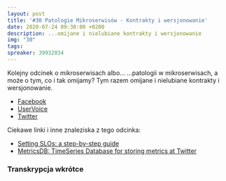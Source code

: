 ```yaml
---
layout: post
title: '#30 Patologie Mikroserwisów - Kontrakty i wersjonowanie'
date: 2020-07-24 09:30:00 +0200
description: ...omijane i nielubiane kontrakty i wersjonowanie
img: "30"
tags:
spreaker: 39932034
---
```

Kolejny odcinek o mikroserwisach albo… …patologii w mikroserwisach, a może o tym, co i tak omijamy? Tym razem omijane i nielubiane kontrakty i wersjonowanie. 

- [Facebook](https://www.facebook.com/patoarchitekci/)
- [UserVoice](https://github.com/patoarchitekci/uservoice/issues)
- [Twitter](https://twitter.com/patoarchitekci)

Ciekawe linki i inne znaleziska z tego odcinka:

- [Setting SLOs: a step-by-step guide](https://cloud.google.com/blog/products/management-tools/practical-guide-to-setting-slos)
- [MetricsDB: TimeSeries Database for storing metrics at Twitter](https://blog.twitter.com/engineering/en_us/topics/infrastructure/2019/metricsdb.html)

### Transkrypcja wkrótce
